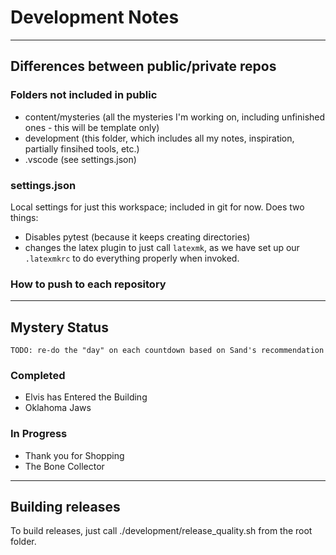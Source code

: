 # Development Notes

---

## Differences between public/private repos

### Folders not included in public

* content/mysteries (all the mysteries I'm working on, including unfinished ones - this will be template only)
* development (this folder, which includes all my notes, inspiration, partially finsihed tools, etc.)
* .vscode (see settings.json)

### settings.json

Local settings for just this workspace; included in git for now.  Does two things:

* Disables pytest (because it keeps creating directories)
* changes the latex plugin to just call `latexmk`, as we have set up our `.latexmkrc` to do everything properly when invoked.

### How to push to each repository


---

## Mystery Status
`TODO: re-do the "day" on each countdown based on Sand's recommendation`

### Completed

* Elvis has Entered the Building
* Oklahoma Jaws

### In Progress

* Thank you for Shopping
* The Bone Collector

---

## Building releases

To build releases, just call ./development/release_quality.sh from the root folder.
